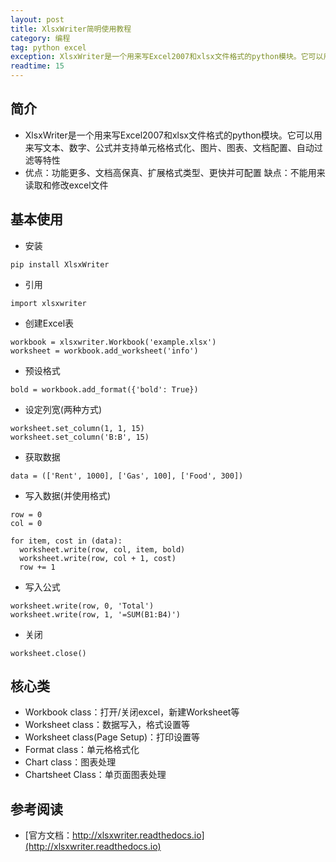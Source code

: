 ```yaml
---
layout: post
title: XlsxWriter简明使用教程
category: 编程
tag: python excel
exception: XlsxWriter是一个用来写Excel2007和xlsx文件格式的python模块。它可以用来写文本、数字、公式并支持单元格格式化、图片、图表、文档配置、自动过滤等特性
readtime: 15
---
```


## 简介
* XlsxWriter是一个用来写Excel2007和xlsx文件格式的python模块。它可以用来写文本、数字、公式并支持单元格格式化、图片、图表、文档配置、自动过滤等特性
* 优点：功能更多、文档高保真、扩展格式类型、更快并可配置
  缺点：不能用来读取和修改excel文件

## 基本使用
* 安装
```$xslt
pip install XlsxWriter
```
* 引用
```$xslt
import xlsxwriter
```
* 创建Excel表
```$xslt
workbook = xlsxwriter.Workbook('example.xlsx')
worksheet = workbook.add_worksheet('info')
```
* 预设格式
```$xslt
bold = workbook.add_format({'bold': True})
```
* 设定列宽(两种方式)
```$xslt
worksheet.set_column(1, 1, 15)
worksheet.set_column('B:B', 15)
```
* 获取数据
```$xslt
data = (['Rent', 1000], ['Gas', 100], ['Food', 300])
```
* 写入数据(并使用格式)
```$xslt
row = 0
col = 0

for item, cost in (data):
  worksheet.write(row, col, item, bold)
  worksheet.write(row, col + 1, cost)
  row += 1
```
* 写入公式
```$xslt
worksheet.write(row, 0, 'Total')
worksheet.write(row, 1, '=SUM(B1:B4)')
```
* 关闭
```$xslt
worksheet.close()
```  

## 核心类
* Workbook class：打开/关闭excel，新建Worksheet等
* Worksheet class：数据写入，格式设置等
* Worksheet class(Page Setup)：打印设置等
* Format class：单元格格式化
* Chart class：图表处理
* Chartsheet Class：单页面图表处理

## 参考阅读
* [官方文档：http://xlsxwriter.readthedocs.io](http://xlsxwriter.readthedocs.io)
